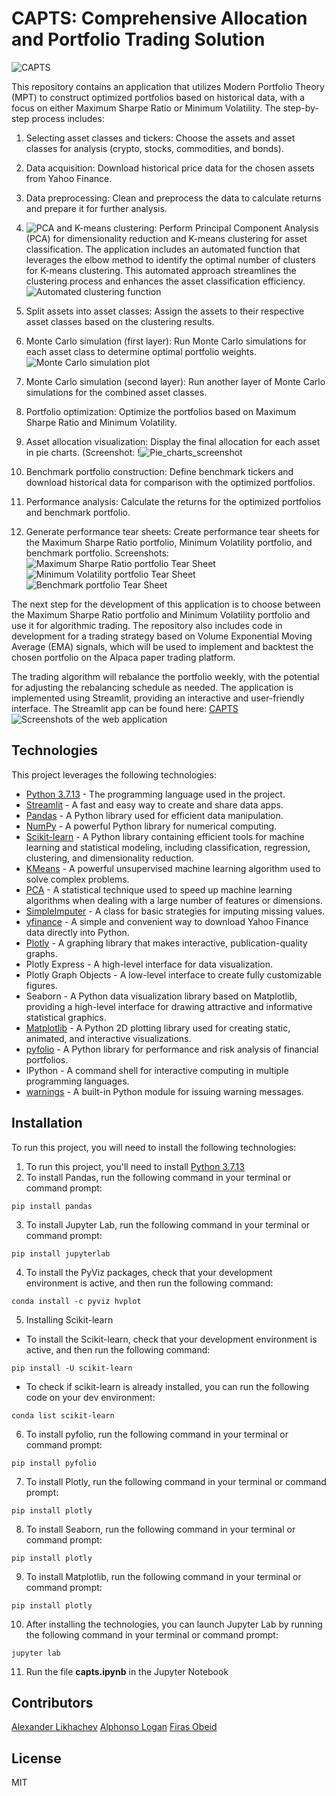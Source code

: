 # CAPTS: Comprehensive Allocation and Portfolio Trading Solution 

![CAPTS](https://github.com/Xipilscode/CAPTS-Comprehensive_Allocation_and_Portfolio_Trading_Solution/blob/main/images/logo.gif)

This repository contains an application that utilizes Modern Portfolio Theory (MPT) to construct optimized portfolios based on historical data, with a focus on either Maximum Sharpe Ratio or Minimum Volatility. The step-by-step process includes:

1. Selecting asset classes and tickers: Choose the assets and asset classes for analysis (crypto, stocks, commodities, and bonds).
2. Data acquisition: Download historical price data for the chosen assets from Yahoo Finance.
3. Data preprocessing: Clean and preprocess the data to calculate returns and prepare it for further analysis.

4. ![PCA and K-means clustering:](https://github.com/Xipilscode/CAPTS-Comprehensive_Allocation_and_Portfolio_Trading_Solution/blob/main/images/ml_algorithms.png)
Perform Principal Component Analysis (PCA) for dimensionality reduction and K-means clustering for asset classification. The application includes an automated function that leverages the elbow method to identify the optimal number of clusters for K-means clustering. This automated approach streamlines the clustering process and enhances the asset classification efficiency. 
![Automated clustering function](https://github.com/Xipilscode/CAPTS-Comprehensive_Allocation_and_Portfolio_Trading_Solution/blob/main/images/automated_function9%20PM.png)
5. Split assets into asset classes: Assign the assets to their respective asset classes based on the clustering results.
6. Monte Carlo simulation (first layer): Run Monte Carlo simulations for each asset class to determine optimal portfolio weights.
![Monte Carlo simulation plot](https://github.com/Xipilscode/CAPTS-Comprehensive_Allocation_and_Portfolio_Trading_Solution/blob/main/images/monte_carlo_simulation_plot.png)
7. Monte Carlo simulation (second layer): Run another layer of Monte Carlo simulations for the combined asset classes. 
8. Portfolio optimization: Optimize the portfolios based on Maximum Sharpe Ratio and Minimum Volatility.
9. Asset allocation visualization: Display the final allocation for each asset in pie charts. (Screenshot: !![Pie_charts_screenshot](https://github.com/Xipilscode/CAPTS-Comprehensive_Allocation_and_Portfolio_Trading_Solution/blob/main/images/pie_chart_1.png)
10. Benchmark portfolio construction: Define benchmark tickers and download historical data for comparison with the optimized portfolios.
11. Performance analysis: Calculate the returns for the optimized portfolios and benchmark portfolio.
12. Generate performance tear sheets: Create performance tear sheets for the Maximum Sharpe Ratio portfolio, Minimum Volatility portfolio, and benchmark portfolio. 
Screenshots:
![Maximum Sharpe Ratio portfolio Tear Sheet](https://github.com/Xipilscode/CAPTS-Comprehensive_Allocation_and_Portfolio_Trading_Solution/blob/main/images/max_sharpe_ratio_portfolio.png)
![Minimum Volatility portfolio Tear Sheet](https://github.com/Xipilscode/CAPTS-Comprehensive_Allocation_and_Portfolio_Trading_Solution/blob/main/images/minimum_volatility_portfolio.png)
![Benchmark portfolio Tear Sheet](https://github.com/Xipilscode/CAPTS-Comprehensive_Allocation_and_Portfolio_Trading_Solution/blob/main/images/benchmark_portfolio.png)

The next step for the development of this application is to choose between the Maximum Sharpe Ratio portfolio and Minimum Volatility portfolio and use it for algorithmic trading. The repository also includes code in development for a trading strategy based on Volume Exponential Moving Average (EMA) signals, which will be used to implement and backtest the chosen portfolio on the Alpaca paper trading platform.

The trading algorithm will rebalance the portfolio weekly, with the potential for adjusting the rebalancing schedule as needed. The application is implemented using Streamlit, providing an interactive and user-friendly interface. 
The Streamlit app can be found here:
[CAPTS](https://xipilscode-capts-comprehensive-allocation-and--streamlit-1966nx.streamlit.app/)
![Screenshots of the web application](https://github.com/Xipilscode/CAPTS-Comprehensive_Allocation_and_Portfolio_Trading_Solution/blob/main/images/web_page_shot1.png)

## Technologies
This project leverages the following technologies:

* [Python 3.7.13](https://www.python.org/downloads/release/python-385/) - The programming language used in the project.
* [Streamlit](https://streamlit.io/) - A fast and easy way to create and share data apps.
* [Pandas](https://pandas.pydata.org/) - A Python library used for efficient data manipulation.
* [NumPy](https://numpy.org/) - A powerful Python library for numerical computing.
* [Scikit-learn](https://scikit-learn.org/stable/index.html) - A Python library containing efficient tools for machine learning and statistical modeling, including classification, regression, clustering, and dimensionality reduction.
* [KMeans](https://scikit-learn.org/stable/modules/generated/sklearn.cluster.KMeans.html) - A powerful unsupervised machine learning algorithm used to solve complex problems.
* [PCA](https://scikit-learn.org/stable/modules/generated/sklearn.decomposition.PCA.html) - A statistical technique used to speed up machine learning algorithms when dealing with a large number of features or dimensions.
* [SimpleImputer](https://scikit-learn.org/stable/modules/generated/sklearn.impute.SimpleImputer.html) - A class for basic strategies for imputing missing values.
* [yfinance](https://pypi.org/project/yfinance/) - A simple and convenient way to download Yahoo Finance data directly into Python.
* [Plotly](https://plotly.com/python/) - A graphing library that makes interactive, publication-quality graphs.
* Plotly Express - A high-level interface for data visualization.
* Plotly Graph Objects - A low-level interface to create fully customizable figures.
* Seaborn - A Python data visualization library based on Matplotlib, providing a high-level interface for drawing attractive and informative statistical graphics.
* [Matplotlib](https://matplotlib.org/) - A Python 2D plotting library used for creating static, animated, and interactive visualizations.
* [pyfolio](https://pypi.org/project/pyfolio/) - A Python library for performance and risk analysis of financial portfolios.
* IPython - A command shell for interactive computing in multiple programming languages.
* [warnings](https://docs.python.org/3/library/warnings.html) - A built-in Python module for issuing warning messages.

 ## Installation 
 
 To run this project, you will need to install the following technologies:
 
1. To run this project, you'll need to install [Python 3.7.13](https://www.python.org/downloads/release/python-385/)
2. To install Pandas, run the following command in your terminal or command prompt:
```
pip install pandas
```
3. To install Jupyter Lab, run the following command in your terminal or command prompt:
```
pip install jupyterlab
```
4. To install the PyViz packages, check that your development environment is active, and then run the following command:
```
conda install -c pyviz hvplot
```

5. Installing Scikit-learn
 * To install the Scikit-learn, check that your development environment is active, and then run the following command:
```
pip install -U scikit-learn
```
 * To check if scikit-learn is already installed, you can run the following code on your dev environment:
```
conda list scikit-learn
```

6. To install pyfolio, run the following command in your terminal or command prompt:

```
pip install pyfolio
```
7. To install Plotly, run the following command in your terminal or command prompt:
```
pip install plotly
```
8. To install Seaborn, run the following command in your terminal or command prompt:
```
pip install plotly
```
9. To install Matplotlib, run the following command in your terminal or command prompt:
```
pip install plotly
```
10.  After installing the technologies, you can launch Jupyter Lab by running the following command in your terminal or command prompt:
```
jupyter lab
```

11. Run the file **capts.ipynb** in the Jupyter Notebook

## Contributors
[Alexander Likhachev](https://github.com/Xipilscode)
[Alphonso Logan](https://github.com/fonzeon)
[Firas Obeid](https://github.com/firobeid)

## License
MIT

